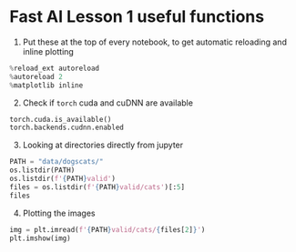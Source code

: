 # Fast AI Lesson 1 useful functions

1. Put these at the top of every notebook, to get automatic reloading and inline plotting
```python
%reload_ext autoreload
%autoreload 2
%matplotlib inline 
```
2. Check if `torch` cuda and cuDNN are available
```python
torch.cuda.is_available()
torch.backends.cudnn.enabled
```
3. Looking at directories directly from jupyter
```python
PATH = "data/dogscats/"
os.listdir(PATH)
os.listdir(f'{PATH}valid')
files = os.listdir(f'{PATH}valid/cats')[:5]
files
```
4. Plotting the images
```python
img = plt.imread(f'{PATH}valid/cats/{files[2]}')
plt.imshow(img)
```
